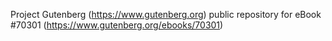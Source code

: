 Project Gutenberg (https://www.gutenberg.org) public repository for
eBook #70301 (https://www.gutenberg.org/ebooks/70301)
